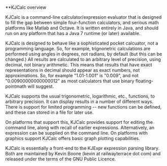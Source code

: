**KJCalc overview

KJCalc is a command-line calculator/expression evaluator that is designed to
fill the gap between simple four-function calculators, and serious math
platforms like Matlab and Octave. It is written entirely in Java, and
should run on any platform that has a Java 7 runtime (or later) available.

KJCalc is designed to behave like a sophisticated pocket calcuator, not
a programming language. So, for example, trignonetric calculations are
performed using angles in degrees, not radians, by default (but this
can be changed.) All results are calculated to an arbitrary level of
precision, using decimal, not binary arithmetic. This means that results
that have exact representations in decimal should appear as exact 
numbers, not approximations. So, for example "1.01-1.001" is "0.009",
and not "0.00900000000000012" as most calculators that use binary floating-pointmath will suggest.

KJCalc supports the usual trigonometric, logarithmic, etc., functions,
to arbitrary precision. It can display results in a number of different
ways. There is support for limited programming -- new functions can
be defined, and these can stored in a file for later use. 

On platforms that support this, KJCalc provides support for editing
the command line, along with recall of earlier expressions. Alternatively,
an expression can be supplied on the command line. On platforms with
graphics support KJCalc offers basic graph plotting capabilities.

KJCalc is essentially a front-end to the KJExpr expression parsing
library. Both are maintained by Kevin Boone (kevin at railwayterrace dot
com) and released under the terms of the GNU Public Licence. 
